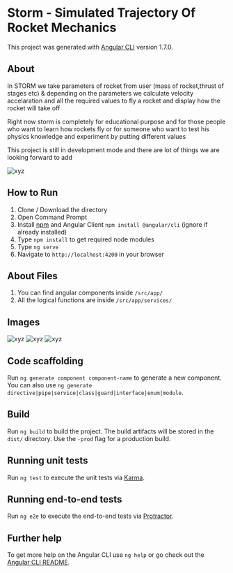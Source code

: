 # Storm - Simulated Trajectory Of Rocket Mechanics

This project was generated with [Angular CLI](https://github.com/angular/angular-cli) version 1.7.0.


## About

In STORM we take parameters of rocket from user (mass of rocket,thrust of stages etc) & depending on the parameters we calculate velocity accelaration and all the required values to fly a rocket and display how the rocket will take off 

Right now storm is completely for educational purpose and for those people who want to learn how rockets fly or for someone who want to test his physics knowledge and experiment by putting different values

This project is still in development mode and there are lot of things we are looking forward to add

![xyz](http://res.cloudinary.com/saurabhdaware/image/upload/q_37/v1522059033/Screenshot_62_h6u8wj.png)

## How to Run

1. Clone / Download the directory
2. Open Command Prompt
3. Install [npm](https://nodejs.org/) and Angular Client `npm install @angular/cli` (ignore if already installed)
4. Type `npm install` to get required node modules
5. Type `ng serve`
6. Navigate to `http://localhost:4200` in your browser

## About Files

1. You can find angular components inside `/src/app/`
2. All the logical functions are inside `/src/app/services/`

## Images

![xyz](http://res.cloudinary.com/saurabhdaware/image/upload/v1522059032/Screenshot_59_yfide2.png)
![xyz](http://res.cloudinary.com/saurabhdaware/image/upload/q_38/v1522059011/Screenshot_60_kgtq3u.png)
![xyz](http://res.cloudinary.com/saurabhdaware/image/upload/q_39/v1522059033/Screenshot_61_htorbm.png)

## Code scaffolding

Run `ng generate component component-name` to generate a new component. You can also use `ng generate directive|pipe|service|class|guard|interface|enum|module`.

## Build

Run `ng build` to build the project. The build artifacts will be stored in the `dist/` directory. Use the `-prod` flag for a production build.

## Running unit tests

Run `ng test` to execute the unit tests via [Karma](https://karma-runner.github.io).

## Running end-to-end tests

Run `ng e2e` to execute the end-to-end tests via [Protractor](http://www.protractortest.org/).

## Further help

To get more help on the Angular CLI use `ng help` or go check out the [Angular CLI README](https://github.com/angular/angular-cli/blob/master/README.md).
